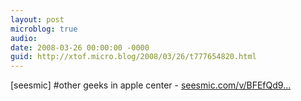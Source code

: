 ```yaml
---
layout: post
microblog: true
audio: 
date: 2008-03-26 00:00:00 -0000
guid: http://xtof.micro.blog/2008/03/26/t777654820.html
---
```

[seesmic]  #other geeks in apple center - [seesmic.com/v/BFEfQd9...](http://seesmic.com/v/BFEfQd9shS)
